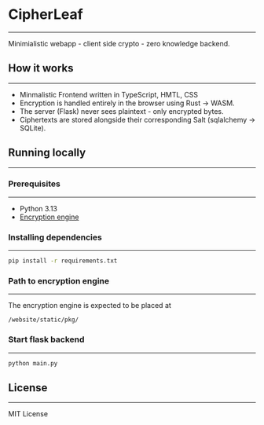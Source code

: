 # CipherLeaf
---
Minimialistic webapp - client side crypto - zero knowledge backend. 

## How it works
---
- Minmalistic Frontend written in TypeScript, HMTL, CSS
- Encryption is handled entirely in the browser using Rust -> WASM.
- The server (Flask) never sees plaintext - only encrypted bytes.
- Ciphertexts are stored alongside their corresponding Salt (sqlalchemy -> SQLite).

## Running locally
---
### Prerequisites
---
- Python 3.13
- [Encryption engine](https:github.com/janiejestemja/aes_ctr_rsts)

### Installing dependencies
---
```bash
pip install -r requirements.txt
```

### Path to encryption engine
---
The encryption engine is expected to be placed at
```plaintext
/website/static/pkg/
```

### Start flask backend
---
```bash
python main.py
```

## License
---
MIT License
